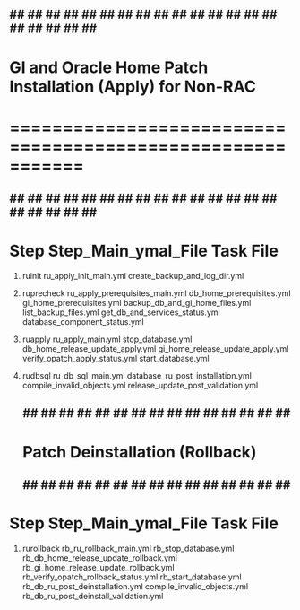 ## ## ## ## ## ## ## ## ## ## ## ## ## ## ## ## ## ## ## ## ## ##
#    GI and Oracle Home Patch Installation (Apply) for Non-RAC 	#	
#   =========================================================== #
## ## ## ## ## ## ## ## ## ## ## ## ## ## ## ## ## ## ## ## ## ##

Step          Step_Main_ymal_File                Task File
===================================================================
1) ruinit	      ru_apply_init_main.yml	          create_backup_and_log_dir.yml

2) ruprecheck	  ru_apply_prerequisites_main.yml	  db_home_prerequisites.yml
		                                              gi_home_prerequisites.yml
		                                              backup_db_and_gi_home_files.yml
		                                              list_backup_files.yml
		                                              get_db_and_services_status.yml
		                                              database_component_status.yml

3) ruapply	    ru_apply_main.yml	                stop_database.yml
		                                              db_home_release_update_apply.yml
		                                              gi_home_release_update_apply.yml
		                                              verify_opatch_apply_status.yml
		                                              start_database.yml

4) rudbsql	    ru_db_sql_main.yml	              database_ru_post_installation.yml
		                                              compile_invalid_objects.yml
		                                              release_update_post_validation.yml

      ## ## ## ## ## ## ## ## ## ## ## ## ## ## ## ## #
      #         Patch Deinstallation (Rollback)     	#
      ## ## ## ## ## ## ## ## ## ## ## ## ## ## ## ## #	

Step              Step_Main_ymal_File                Task File
==========================================================================
1)  rurollback	  rb_ru_rollback_main.yml	        rb_stop_database.yml
		                                              rb_db_home_release_update_rollback.yml
		                                              rb_gi_home_release_update_rollback.yml
		                                              rb_verify_opatch_rollback_status.yml
		                                              rb_start_database.yml
		                                              rb_db_ru_post_deinstallation.yml
		                                              compile_invalid_objects.yml
		                                              rb_db_ru_post_deinstall_validation.yml